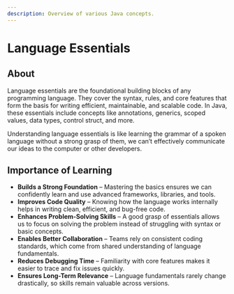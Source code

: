 ```yaml
---
description: Overview of various Java concepts.
---
```


# Language Essentials

## About

Language essentials are the foundational building blocks of any programming language. They cover the syntax, rules, and core features that form the basis for writing efficient, maintainable, and scalable code. In Java, these essentials include concepts like annotations, generics, scoped values, data types, control struct, and more.

Understanding language essentials is like learning the grammar of a spoken language without a strong grasp of them, we can’t effectively communicate our ideas to the computer or other developers.

## Importance of Learning

* **Builds a Strong Foundation** – Mastering the basics ensures we can confidently learn and use advanced frameworks, libraries, and tools.
* **Improves Code Quality** – Knowing how the language works internally helps in writing clean, efficient, and bug-free code.
* **Enhances Problem-Solving Skills** – A good grasp of essentials allows us to focus on solving the problem instead of struggling with syntax or basic concepts.
* **Enables Better Collaboration** – Teams rely on consistent coding standards, which come from shared understanding of language fundamentals.
* **Reduces Debugging Time** – Familiarity with core features makes it easier to trace and fix issues quickly.
* **Ensures Long-Term Relevance** – Language fundamentals rarely change drastically, so skills remain valuable across versions.
